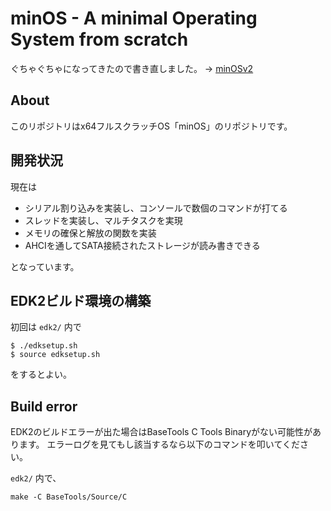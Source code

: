 # minOS - A minimal Operating System from scratch

ぐちゃぐちゃになってきたので書き直しました。
->
[minOSv2](https://github.com/Totsugekitai/minOSv2)

## About

このリポジトリはx64フルスクラッチOS「minOS」のリポジトリです。

## 開発状況

現在は

- シリアル割り込みを実装し、コンソールで数個のコマンドが打てる
- スレッドを実装し、マルチタスクを実現
- メモリの確保と解放の関数を実装
- AHCIを通してSATA接続されたストレージが読み書きできる

となっています。

## EDK2ビルド環境の構築

初回は `edk2/` 内で

```
$ ./edksetup.sh
$ source edksetup.sh
```

をするとよい。

## Build error

EDK2のビルドエラーが出た場合はBaseTools C Tools Binaryがない可能性があります。
エラーログを見てもし該当するなら以下のコマンドを叩いてください。

`edk2/` 内で、

```
make -C BaseTools/Source/C
```
